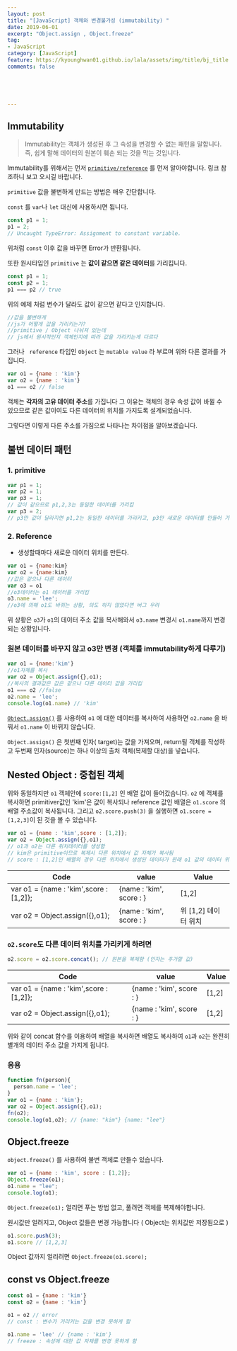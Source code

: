```yaml
---
layout: post
title: "[JavaScript] 객체와 변경불가성 (immutability) "
date: 2019-06-01
excerpt: "Object.assign , Object.freeze"
tag:
- JavaScript
category: [JavaScript]
feature: https://kyounghwan01.github.io/lala/assets/img/title/bj_title.jpg
comments: false





---
```




## Immutability

> Immutability는 객체가 생성된 후 그 속성을 변경할 수 없는 패턴을 말합니다.
> 즉, 쉽게 말해 데이터의 원본이 훼손 되는 것을 막는 것입니다.

Immutability를 위해서는 먼저  [`primitive/reference`](https://kyounghwan01.github.io/lala/primitive-reference/ ) 를 먼저 알아야합니다. 
링크 참조하니 보고 오시길 바랍니다.

`primitive` 값을 불변하게 만드는 방법은 매우 간단합니다.

`const` 를 `var`나 `let` 대신에 사용하시면 됩니다.

```js
const p1 = 1;
p1 = 2;
// Uncaught TypeError: Assignment to constant variable.
```

위처럼 `const` 이후 값을 바꾸면 Error가 반환됩니다.

또한 원시타입인 `primitive` 는 **값이 같으면 같은 데이터**를 가리킵니다.

```js
const p1 = 1;
const p2 = 1;
p1 === p2 // true
```

위의 예제 처럼 변수가 달라도 값이 같으면 같다고 인지합니다. 

```js
//값을 불변하게
//js가 어떻게 값을 가리키는가?
//primitive / Object 나눠져 있는데
// js에서 원시적인지 객체인지에 따라 값을 가리키는게 다르다
```



그러나 ` reference` 타입인 `Object` 는 `mutable value` 라 부르며 위와 다른 결과를 가집니다.

```js
var o1 = {name : 'kim'}
var o2 = {name : 'kim'}
o1 === o2 // false
```

객체는 **각자의 고유 데이터 주소**를 가집니다 그 이유는 객체의 경우 속성 값이 바뀔 수 있으므로 같은 값이여도 다른 데이터의 위치를 가지도록 설계되었습니다.



그렇다면 이렇게 다른 주소를 가짐으로 나타나는 차이점을 알아보겠습니다.

## 불변 데이터 패턴

### 1. primitive

```js
var p1 = 1;
var p2 = 1;
var p3 = 1;
// 값이 같으므로 p1,2,3는 동일한 데이터를 가리킴
var p3 = 2;
// p3만 값이 달라지면 p1,2는 동일한 데이터를 가리키고, p3만 새로운 데이터를 만들어 가리킴, 값이 달라지면 다른 값을 가리킴

```

### 2. Reference

- 생성할때마다 새로운 데이터 위치를 만든다.

```js
var o1 = {name:kim}
var o2 = {name:kim}
//값은 같으나 다른 데이터
var o3 = o1
//o3데이터는 o1 데이터를 가리킴
o3.name = 'lee';
//o3에 의해 o1도 바뀌는 상황, 의도 하지 않았다면 버그 우려
```

위 상황은 `o3`가 `o1`의 데이터 주소 값을 복사해와서 `o3.name` 변경시 `o1.name`까지 변경되는 상황입니다. 

### 원본 데이터를 바꾸지 않고 o3만 변경 (객체를 immutability하게 다루기)

```js
var o1 = {name:'kim'}
//o1자체를 복사
var o2 = Object.assign({},o1);
//복사의 결과값은 값은 같으나 다른 데이터 값을 가리킴
o1 === o2 //false
o2.name = 'lee';
console.log(o1.name) // 'kim'
```

  [`Object.assign()`](https://developer.mozilla.org/ko/docs/Web/JavaScript/Reference/Global_Objects/Object/assign ) 를 사용하여 `o1` 에 대한 데이터를 복사하여 사용하면 `o2.name` 을 바꿔서 `o1.name` 이 바뀌지 않습니다.

`Object.assign()` 은 첫번째 인자( target)는 값을 가져오며, return될 객체를 작성하고 두번째 인자(source)는 하나 이상의 출처 객체(복제할 대상)을 넣습니다.



## Nested Object : 중첩된 객체 

위와 동일하지만 `o1` 객체안에 `score:[1,2]` 인 배열 값이 들어갔습니다. 
`o2` 에 객체를 복사하면 primitiver값인 'kim'은 값이 복사되나 reference 값인 배열은 `o1.score` 의 배열 주소값이 복사됩니다.
그리고 `o2.score.push(3)` 을 실행하면 `o1.score =[1,2,3]`이 된 것을 볼 수 있습니다. 

```js
var o1 = {name : 'kim',score : [1,2]};
var o2 = Object.assign({},o1);
// o1과 o2는 다른 위치데이터를 생성함
// kim은 primitive이므로 복제시 다른 위치에서 값 자체가 복사됨
// score : [1,2]인 배열의 경우 다른 위치에서 생성된 데이터가 원래 o1 값의 데이터 위치를 가리킴
```

| Code                                   | value                    | Value                |
| -------------------------------------- | ------------------------ | -------------------- |
| var o1 = {name : 'kim',score : [1,2]}; | {name : 'kim', score : } | [1,2]                |
| var o2 = Object.assign({},o1);         | {name : 'kim', score : } | 위 [1,2] 데이터 위치 |



###  `o2.score`도 다른 데이터 위치를 가리키게 하려면

```js
o2.score = o2.score.concat(); // 원본을 복제함 (인자는 추가할 값)

```

| Code                                   | value                    | Value |
| -------------------------------------- | ------------------------ | ----- |
| var o1 = {name : 'kim',score : [1,2]}; | {name : 'kim', score : } | [1,2] |
| var o2 = Object.assign({},o1);         | {name : 'kim', score : } | [1,2] |

위와 같이 concat 함수를 이용하여 배열을 복사하면 배열도 복사하여 `o1`과 `o2`는 완전히 별개의 데이터 주소 값을 가지게 됩니다.

### 응용 

```js
function fn(person){
  person.name = 'lee';
}
var o1 = {name : 'kim'};
var o2 = Object.assign({},o1);
fn(o2);
console.log(o1,o2); // {name: "kim"} {name: "lee"}

```



## Object.freeze

`object.freeze()` 를 사용하여 불변 객체로 만들수 있습니다.

```js
var o1 = {name : 'kim', score : [1,2]};
Object.freeze(o1);
o1.name = "lee";
console.log(o1);

```

`Object.freeze(o1);` 얼리면 푸는 방법 없고, 풀려면 객체를 복제해야합니다.

원시값만 얼려지고, Object 값들은 변경 가능합니다 ( Object는 위치값만 저장됨으로 )

```js
o1.score.push(3);
o1.score // [1,2,3]

```

Object 값까지 얼리려면 `Object.freeze(o1.score);`



## const vs Object.freeze

```js
const o1 = {name : 'kim'}
const o2 = {name : 'kim'}

o1 = o2 // error
// const : 변수가 가리키는 값을 변경 못하게 함

o1.name = 'lee' // {name : 'kim'}
// freeze : 속성에 대한 값 자체를 변경 못하게 함

```



